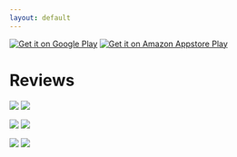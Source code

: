 ```yaml
---
layout: default
---
```


[![Get it on Google Play](https://raw.githubusercontent.com/jontyankit/jontyankit.github.io/master/assets/images/google-play-badge_apk.png)](https://play.google.com/store/apps/details?id=com.tutorialsface.apkextractorlite&utm_source=github_page&utm_campaign=apk_extractor&pcampaignid=MKT-Other-global-all-co-prtnr-py-PartBadge-Mar2515-1) [![Get it on Amazon Appstore Play](https://raw.githubusercontent.com/jontyankit/jontyankit.github.io/master/assets/images/amazon-underground-app-us-black.png)](https://www.amazon.com/dp/B06XJN2WNX/ref=sr_marpr_13?s=mobile-apps&ie=UTF8&qid=1489311873)

# [](#header-1)Reviews
![](https://github.com/jontyankit/jontyankit.github.io/raw/master/assets/images/review_1.PNG) ![](https://github.com/jontyankit/jontyankit.github.io/raw/master/assets/images/review_2.PNG)


![](https://github.com/jontyankit/jontyankit.github.io/raw/master/assets/images/review_3.PNG) ![](https://github.com/jontyankit/jontyankit.github.io/raw/master/assets/images/review_4.PNG)


![](https://github.com/jontyankit/jontyankit.github.io/raw/master/assets/images/review_5.PNG) ![](https://github.com/jontyankit/jontyankit.github.io/raw/master/assets/images/review_6.PNG)

